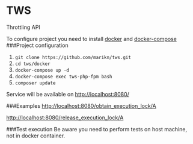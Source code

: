 # TWS
Throttling API

To configure project you need to install [docker](https://docs.docker.com/engine/installation) and [docker-compose](https://docs.docker.com/compose/install)
###Project configuration
1. `git clone https://github.com/marikn/tws.git`
2. `cd tws/docker`
3. `docker-compose up -d`
4. `docker-compose exec tws-php-fpm bash`
5. `composer update`

Service will be available on <http://localhost:8080/>

###Examples
<http://localhost:8080/obtain_execution_lock/A>

<http://localhost:8080/release_execution_lock/A>

###Test execution
Be aware you need to perform tests on host machine, not in docker container.
